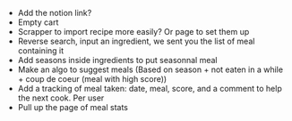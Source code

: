 - Add the notion link?
- Empty cart
- Scrapper to import recipe more easily? Or page to set them up
- Reverse search, input an ingredient, we sent you the list of meal containing it
- Add seasons inside ingredients to put seasonnal meal
- Make an algo to suggest meals (Based on season + not eaten in a while + coup de coeur (meal with high score))
- Add a tracking of meal taken: date, meal, score, and a comment to help the next cook. Per user
- Pull up the page of meal stats
